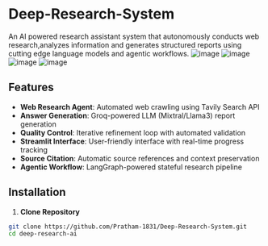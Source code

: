 # Deep-Research-System

An AI powered research assistant system that autonomously conducts web research,analyzes information and generates structured reports using cutting edge language models and agentic workflows.
![image](https://github.com/user-attachments/assets/9020f077-1ed2-4b34-8b27-fd3b801dc4fd)
![image](https://github.com/user-attachments/assets/f25d81e4-db09-4659-a47b-4d1395d0aaea)
![image](https://github.com/user-attachments/assets/e3556dab-7ea4-45f8-8ae8-23303d0da227)
![image](https://github.com/user-attachments/assets/3ef99ef7-cdd7-448c-a4f5-10ac6abd7c6c)




## Features

- **Web Research Agent**: Automated web crawling using Tavily Search API
- **Answer Generation**: Groq-powered LLM (Mixtral/Llama3) report generation
- **Quality Control**: Iterative refinement loop with automated validation
- **Streamlit Interface**: User-friendly interface with real-time progress tracking
- **Source Citation**: Automatic source references and context preservation
- **Agentic Workflow**: LangGraph-powered stateful research pipeline

## Installation

1. **Clone Repository**
```bash
git clone https://github.com/Pratham-1831/Deep-Research-System.git
cd deep-research-ai
